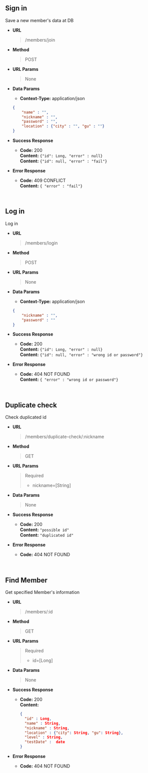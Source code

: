 **Sign in**
----
Save a new member's data at DB

* **URL**

    >/members/join
 
 
* **Method**
    
    > POST
  

* **URL Params**
  
    > None
  
* **Data Params**
  * **Context-Type:** application/json
  
  ```json
  {
      "name" : "",
      "nickname" : "",
      "password" : "",
      "location" : {"city" : "", "gu" : ""}
  }
   ```
  
* **Success Response**
    * **Code:** 200 <br />
        **Content:** `{"id": Long, "error" : null}` <br />
        **Content:** `{"id": null, "error" : "fail"}`
      

* **Error Response**
  * **Code:** 409 CONFLICT <br />
  **Content:** `{ "error" : "fail"}`
    
<br>

**Log in**
----
Log in

* **URL**

  >/members/login


* **Method**

  > POST


* **URL Params**

  > None

* **Data Params**
  * **Context-Type:** application/json

  ```json
  {
      "nickname" : "",
      "password" : ""
  }
   ```

* **Success Response**
  * **Code:** 200 <br />
    **Content:** `{"id": Long, "error" : null}` <br />
    **Content:** `{"id": null, "error" : "wrong id or password"}`


* **Error Response**
  * **Code:** 404 NOT FOUND <br />
    **Content:** `{ "error" : "wrong id or password"}`


<br>

**Duplicate check**
----
Check duplicated id

* **URL**

  >/members/duplicate-check/:nickname


* **Method**

  > GET


* **URL Params**

  > Required<br />
  >  * nickname=[String]

* **Data Params**
  
  > None

* **Success Response**
  * **Code:** 200 <br />
    **Content:** `"possible id"` <br />
    **Content:** `"duplicated id"`


* **Error Response**
  * **Code:** 404 NOT FOUND <br />


<br>

**Find Member**
----
Get specified Member's information 

* **URL**

  >/members/:id


* **Method**

  > GET


* **URL Params**

  > Required<br />
  >  * id=[Long]

* **Data Params**

  > None

* **Success Response**
  * **Code:** 200 <br />
    **Content:**
    ```json
    {
      "id" : Long,
      "name" : String,
      "nickname" : String,
      "location" : {"city": String, "gu": String},
      "level" : String,
      "testDate" :  date
    }
    ```


* **Error Response**
  * **Code:** 404 NOT FOUND <br />